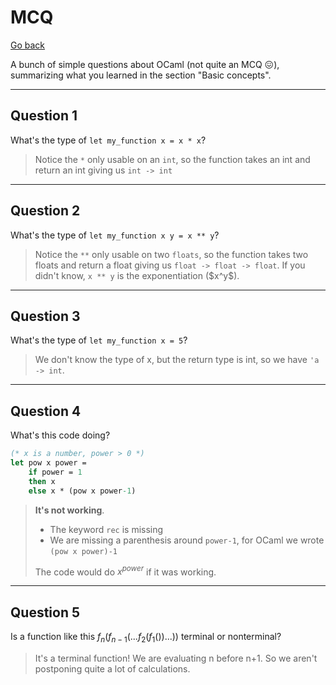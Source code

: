 # MCQ

[Go back](../index.md#basic-concepts)

A bunch of simple questions about OCaml (not quite an MCQ 😖), summarizing what you learned in the section "Basic concepts".

<hr class="sr">

## Question 1

What's the type of `let my_function x = x * x`?

<blockquote class="spoiler">
Notice the <code>*</code> only usable on an <code>int</code>, so the function takes an int and return an int giving us <code>int -> int</code>
</blockquote>

<hr class="sl">

## Question 2

What's the type of `let my_function x y = x ** y`?

<blockquote class="spoiler">
Notice the <code>**</code> only usable on two <code>floats</code>,
so the function takes two floats and return a float giving us <code>float -> float -> float</code>. If you didn't know, <code>x ** y</code> is the exponentiation ($x^y$).
</blockquote>

<hr class="sr">

## Question 3

What's the type of `let my_function x = 5`?

<blockquote class="spoiler">
We don't know the type of x, but the return type is int, so we have <code>'a -> int</code>.
</blockquote>

<hr class="sl">

## Question 4

What's this code doing?

```ocaml
(* x is a number, power > 0 *)
let pow x power = 
	if power = 1
	then x
	else x * (pow x power-1)
```
<blockquote class="spoiler">

**It's not working**. 

* The keyword <code>rec</code> is missing
* We are missing a parenthesis around <code>power-1</code>, for OCaml we wrote <code>(pow x power)-1</code>

The code would do $x^{power}$ if it was working.
</blockquote>

<hr class="sl">

## Question 5

Is a function like this $f_{n}(f_{n-1}(...f_{2}(f_{1}())...))$ terminal or nonterminal?

<blockquote class="spoiler">
It's a terminal function! We are evaluating n before n+1. So we aren't postponing quite a lot of calculations.
</blockquote>